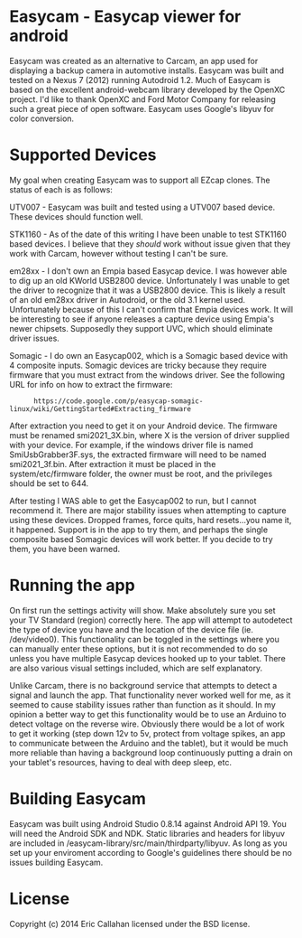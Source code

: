 Easycam - Easycap viewer for android
=======

Easycam was created as an alternative to Carcam, an app used for displaying a backup camera in automotive installs. Easycam was built and tested on a Nexus 7 (2012) running Autodroid 1.2.   Much of Easycam is based on the excellent android-webcam library developed by the OpenXC project.  I'd like to thank OpenXC and Ford Motor Company for releasing such a great piece of open software.  Easycam uses Google's libyuv for color conversion.

Supported Devices
========

My goal when creating Easycam was to support all EZcap clones.   The status of each is as follows:

UTV007 -  Easycam was built and tested using a UTV007 based device.  These devices should function well.

STK1160 - As of the date of this writing I have been unable to test STK1160 based devices.  I believe that they *should* work without issue given that they work with Carcam, however without testing I can't be sure.  
          
em28xx  - I don't own an Empia based Easycap device.  I was however able to dig up an old KWorld USB2800 device. Unfortunately I was unable to get the driver to recognize that it was a USB2800 device.  This is likely a result of an old em28xx driver in Autodroid, or the old 3.1 kernel used.  Unfortunately because of this I can't confirm that Empia devices work.  It will be interesting to see if anyone releases a capture device using Empia's newer chipsets.  Supposedly they support UVC, which should eliminate driver issues.
          
Somagic - I do own an Easycap002, which is a Somagic based device with 4 composite inputs.  Somagic devices are tricky because they require firmware that you must extract from the windows driver.  See the following URL for info on how to extract the firmware:
          
          https://code.google.com/p/easycap-somagic-linux/wiki/GettingStarted#Extracting_firmware 
          
After extraction you need to get it on your Android device.  The firmware must be renamed smi2021_3X.bin, where X is the version of driver supplied with your device.  For example, if the windows driver file is named SmiUsbGrabber3F.sys, the extracted firmware will need to be named smi2021_3f.bin. After extraction it must be placed in the system/etc/firmware folder, the owner must be root, and the privileges should be set to 644.

After testing I WAS able to get the Easycap002 to run, but I cannot recommend it.  There are major stability issues when attempting to capture using these devices.  Dropped frames, force quits, hard resets...you name it, it happened.  Support is in the app to try them, and perhaps the single composite based Somagic devices will work better.  If you decide to try them, you have been warned.
          
Running the app
========

On first run the settings activity will show.  Make absolutely sure you set your TV Standard (region) correctly here. The app will attempt to autodetect the type of device you have and the location of the device file (ie. /dev/video0). This functionality can be toggled in the settings where you can manually enter these options, but it is not recommended to do so unless you have multiple Easycap devices hooked up to your tablet.  There are also various visual settings included, which are self explanatory.

Unlike Carcam, there is no background service that attempts to detect a signal and launch the app.  That functionality never worked well for me, as it seemed to cause stability issues rather than function as it should.  In my opinion a better way to get this functionality would be to use an Arduino to detect voltage on the reverse wire.  Obviously there would be a lot of work to get it working (step down 12v to 5v, protect from voltage spikes, an app to communicate between the Arduino and the tablet), but it
would be much more reliable than having a background loop continuously putting a drain
on your tablet's resources, having to deal with deep sleep, etc.

Building Easycam
========

Easycam was built using Android Studio 0.8.14 against Android API 19.  You will need the Android SDK and NDK. Static libraries and headers for libyuv are included in /easycam-library/src/main/thirdparty/libyuv.  As long as you set up your enviroment according to Google's guidelines there should be no issues building Easycam.

License
=======
Copyright (c) 2014 Eric Callahan licensed under the BSD license.
